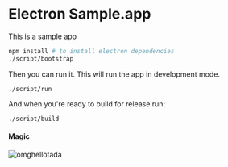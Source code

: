 # Electron Sample.app

This is a sample app

```bash
npm install # to install electron dependencies
./script/bootstrap
```

Then you can run it. This will run the app in development mode.

```
./script/run
```

And when you're ready to build for release run:

```
./script/build
```

#### Magic

![omghellotada](https://cloud.githubusercontent.com/assets/69169/9285656/f67f853e-429c-11e5-8f0d-bad9f6b16052.png)
